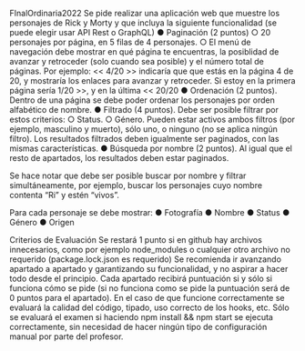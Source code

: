  FInalOrdinaria2022
Se pide realizar una aplicación web que muestre los personajes de Rick y Morty y que incluya la siguiente
funcionalidad (se puede elegir usar API Rest o GraphQL)
● Paginación (2 puntos)
  ○ 20 personajes por página, en 5 filas de 4 personajes.
  ○ El menú de navegación debe mostrar en qué página te encuentras, la posiblidad de avanzar
  y retroceder (solo cuando sea posible) y el número total de páginas.
  Por ejemplo: << 4/20 >> indicaría que que estás en la página 4 de 20, y mostraría los
  enlaces para avanzar y retroceder. Si estoy en la primera página sería 1/20 >>, y en la
  última << 20/20
● Ordenación (2 puntos). Dentro de una página se debe poder ordenar los personajes por orden
  alfabético de nombre.
● Filtrado (4 puntos). Debe ser posible filtrar por estos criterios:
  ○ Status.
  ○ Género.
    Pueden estar activos ambos filtros (por ejemplo, masculino y muerto), sólo uno, o ninguno
    (no se aplica ningún filtro).
    Los resultados filtrados deben igualmente ser paginados, con las mismas características.
● Búsqueda por nombre (2 puntos). Al igual que el resto de apartados, los resultados deben estar
paginados.

Se hace notar que debe ser posible buscar por nombre y filtrar simultáneamente, por ejemplo,
buscar los personajes cuyo nombre contenta “Ri” y estén “vivos”.

Para cada personaje se debe mostrar:
● Fotografía
● Nombre
● Status
● Género
● Origen

Criterios de Evaluación
Se restará 1 punto si en github hay archivos innecesarios, como por ejemplo node_modules o
cualquier otro archivo no requerido (package.lock.json es requerido)
Se recomienda ir avanzando apartado a apartado y garantizando su funcionalidad, y no aspirar a hacer
todo desde el principio.
Cada apartado recibirá puntuación si y sólo si funciona cómo se pide (si no funciona como se pide la
puntuación será de 0 puntos para el apartado). En el caso de que funcione correctamente se evaluará la
calidad del código, tipado, uso correcto de los hooks, etc.
Sólo se evaluará el examen si haciendo npm install && npm start se ejecuta correctamente, sin necesidad
de hacer ningún tipo de configuración manual por parte del profesor.
